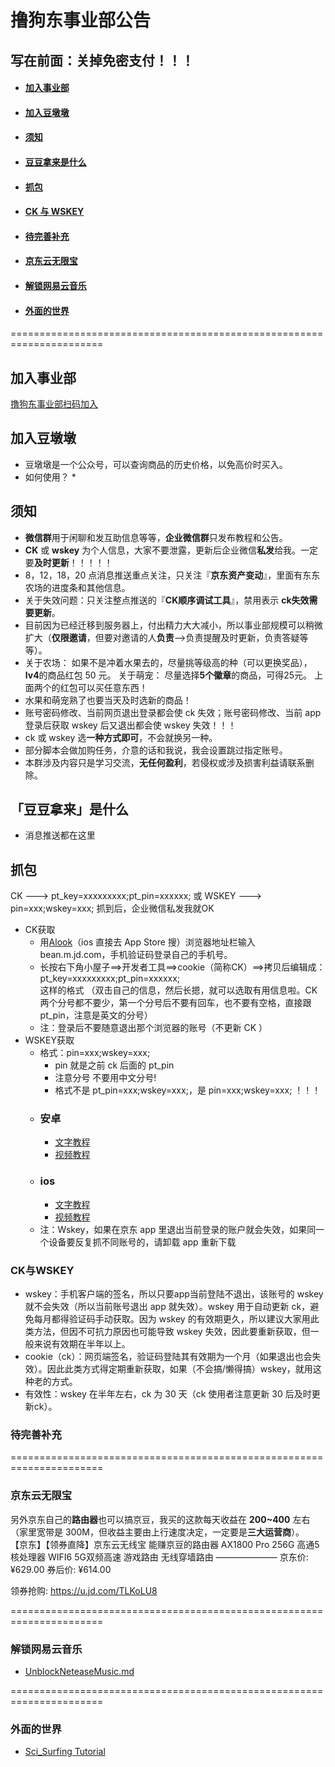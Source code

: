 # 撸狗东事业部公告
## 写在前面：关掉免密支付！！！
- #### [加入事业部](#加入事业部-1)
- #### [加入豆墩墩](#加入豆墩墩-1)
- #### [须知](#须知-1)
- #### [豆豆拿来是什么](#豆豆拿来是什么-1)
- #### [抓包](#抓包-1)
- #### [CK 与 WSKEY](#CK与WSKEY)
- #### [待完善补充](#待完善补充-1)
- #### [京东云无限宝](#京东云无限宝-1)
- #### [解锁网易云音乐](#解锁网易云音乐-1)
- #### [外面的世界](#外面的世界-1)
======================================================================
## 加入事业部
   [撸狗东事业部扫码加入](https://www.aliyundrive.com/s/Rjk2GMReEm9)
## 加入豆墩墩
  * 豆墩墩是一个公众号，可以查询商品的历史价格，以免高价时买入。
  * 如何使用？
    * 
## 须知
  * **微信群**用于闲聊和发互助信息等等，**企业微信群**只发布教程和公告。
  * **CK** 或 **wskey** 为个人信息，大家不要泄露，更新后企业微信**私发**给我。一定要**及时更新**！！！！！
  * 8，12，18，20 点消息推送重点关注，只关注『**京东资产变动**』，里面有东东农场的进度条和其他信息。
  * 关于失效问题：只关注整点推送的『**CK顺序调试工具**』，禁用表示 **ck失效需要更新**。
  * 目前因为已经迁移到服务器上，付出精力大大减小，所以事业部规模可以稍微扩大（**仅限邀请**，但要对邀请的人**负责**—>负责提醒及时更新，负责答疑等等）。
  * 关于农场： 如果不是冲着水果去的，尽量挑等级高的种（可以更换奖品），**lv4**的商品红包 50 元。 关于萌宠： 尽量选择**5个徽章**的商品，可得25元。 上面两个的红包可以买任意东西！
  * 水果和萌宠熟了也要当天及时选新的商品！
  * 账号密码修改、当前网页退出登录都会使 ck 失效；账号密码修改、当前 app 登录后获取 wskey 后又退出都会使 wskey 失效！！！
  * ck 或 wskey 选**一种方式即可**，不会就换另一种。
  * 部分脚本会做加购任务，介意的话和我说，我会设置跳过指定账号。
  * 本群涉及内容只是学习交流，**无任何盈利**，若侵权或涉及损害利益请联系删除。
## 「豆豆拿来」是什么
  * 消息推送都在这里
## 抓包
  CK ---> pt_key=xxxxxxxxx;pt_pin=xxxxxx; 或 WSKEY ---> pin=xxx;wskey=xxx; 抓到后，企业微信私发我就OK
* CK获取
  * 用[Alook](https://coolapk.com/apk/alook.browser)（ios 直接去 App Store 搜）浏览器地址栏输入 bean.m.jd.com，手机验证码登录自己的手机号。  
  * 长按右下角小屋子==>开发者工具==>cookie（简称CK）==>拷贝后编辑成： \
    pt_key=xxxxxxxxx;pt_pin=xxxxxx; \
    这样的格式 （双击自己的信息，然后长摁，就可以选取有用信息啦。CK两个分号都不要少，第一个分号后不要有回车，也不要有空格，直接跟pt_pin，注意是英文的分号）
  * 注：登录后不要随意退出那个浏览器的账号（不更新 CK ）
* WSKEY获取
  * 格式：pin=xxx;wskey=xxx;
    * pin 就是之前 ck 后面的 pt_pin
    * 注意分号 不要用中文分号!
    * 格式不是 pt_pin=xxx;wskey=xxx;，是 pin=xxx;wskey=xxx; ！！！
  * ### 安卓
    * [文字教程](https://blog.csdn.net/u012954039/article/details/120178959)
    * [视频教程](https://www.aliyundrive.com/s/71X7xPFnKfr)
  * ### ios
    * [文字教程](https://www.azurew.com/%E8%BF%90%E7%BB%B4%E5%B7%A5%E5%85%B7/8528.html)
    * [视频教程](https://www.aliyundrive.com/s/3CVKmxEBHjX)
  * 注：Wskey，如果在京东 app 里退出当前登录的账户就会失效，如果同一个设备要反复抓不同账号的，请卸载 app 重新下载
### CK与WSKEY
  * wskey：手机客户端的签名，所以只要app当前登陆不退出，该账号的 wskey 就不会失效（所以当前账号退出 app 就失效）。wskey 用于自动更新 ck，避免每月都得验证码手动获取。因为 wskey 的有效期更久，所以建议大家用此类方法，但因不可抗力原因也可能导致 wskey 失效，因此要重新获取，但一般来说有效期在半年以上。
  * cookie（ck）：网页端签名，验证码登陆其有效期为一个月（如果退出也会失效）。因此此类方式得定期重新获取，如果（不会搞/懒得搞）wskey，就用这种老的方式。
  * 有效性：wskey 在半年左右，ck 为 30 天（ck 使用者注意更新 30 后及时更新ck）。
### 待完善补充

======================================================================
### 京东云无限宝
另外京东自己的**路由器**也可以搞京豆，我买的这款每天收益在 **200~400** 左右（家里宽带是 300M，但收益主要由上行速度决定，一定要是**三大运营商**）。\
【京东】【领券直降】京东云无线宝 能赚京豆的路由器 AX1800 Pro 256G 高通5核处理器 WIFI6 5G双频高速 游戏路由 无线穿墙路由 
———————
京东价: ¥629.00
券后价: ¥614.00

领券抢购: https://u.jd.com/TLKoLU8

======================================================================
### 解锁网易云音乐
* [UnblockNeteaseMusic.md](https://github.com/TroyXZW/haoym/blob/main/UnblockNeteaseMusic.md)

======================================================================
### 外面的世界
 * [Sci_Surfing Tutorial](https://github.com/TroyXZW/haoym/blob/main/sci_surfing.md)
